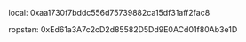 local:
0xaa1730f7bddc556d75739882ca15df31aff2fac8


ropsten:
0xEd61a3A7c2cD2d85582D5Dd9E0ACd01f80Ab3e1D